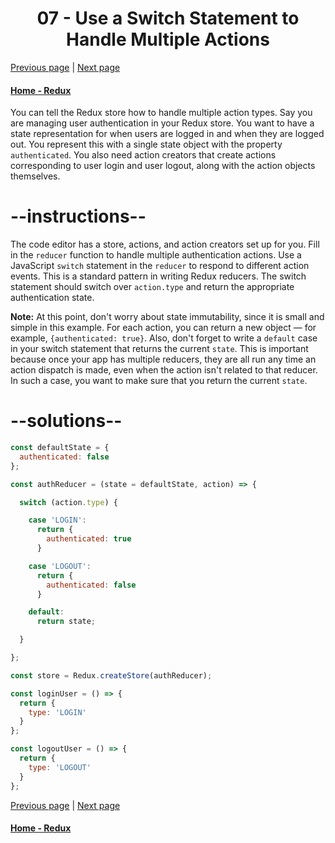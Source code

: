 # <center>07 - Use a Switch Statement to Handle Multiple Actions</center>

[Previous page](06-handle-an-action-in-the-store.md) | [Next page](08-use-const-for-action-types.md)

#### [Home - Redux](./README.md)



You can tell the Redux store how to handle multiple action types. Say you are managing user authentication in your Redux store. You want to have a state representation for when users are logged in and when they are logged out. You represent this with a single state object with the property `authenticated`. You also need action creators that create actions corresponding to user login and user logout, along with the action objects themselves.

# --instructions--

The code editor has a store, actions, and action creators set up for you. Fill in the `reducer` function to handle multiple authentication actions. Use a JavaScript `switch` statement in the `reducer` to respond to different action events. This is a standard pattern in writing Redux reducers. The switch statement should switch over `action.type` and return the appropriate authentication state.

**Note:** At this point, don't worry about state immutability, since it is small and simple in this example. For each action, you can return a new object — for example, `{authenticated: true}`. Also, don't forget to write a `default` case in your switch statement that returns the current `state`. This is important because once your app has multiple reducers, they are all run any time an action dispatch is made, even when the action isn't related to that reducer. In such a case, you want to make sure that you return the current `state`.

# --solutions--

```js
const defaultState = {
  authenticated: false
};

const authReducer = (state = defaultState, action) => {

  switch (action.type) {

    case 'LOGIN':
      return {
        authenticated: true
      }

    case 'LOGOUT':
      return {
        authenticated: false
      }

    default:
      return state;

  }

};

const store = Redux.createStore(authReducer);

const loginUser = () => {
  return {
    type: 'LOGIN'
  }
};

const logoutUser = () => {
  return {
    type: 'LOGOUT'
  }
};
```



[Previous page](06-handle-an-action-in-the-store.md) | [Next page](08-use-const-for-action-types.md)

#### [Home - Redux](./README.md)
